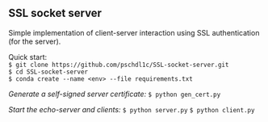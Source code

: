 ## SSL socket server
Simple implementation of client-server interaction using SSL authentication (for the server).

Quick start:  
`$ git clone https://github.com/pschdl1c/SSL-socket-server.git`  
`$ cd SSL-socket-server`  
`$ conda create --name <env> --file requirements.txt`

_Generate a self-signed server certificate:_
`$ python gen_cert.py`

_Start the echo-server and clients:_
`$ python server.py`
`$ python client.py`